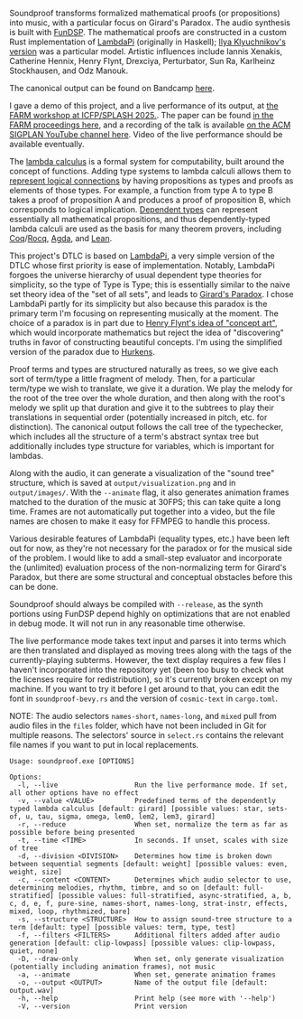 Soundproof transforms formalized mathematical proofs (or propositions) into music, with a particular focus on Girard's Paradox. The audio synthesis is built with
[FunDSP](https://github.com/SamiPerttu/fundsp). The mathematical proofs are constructed in a
custom Rust implementation of [LambdaPi](https://www.andres-loeh.de/LambdaPi/) (originally in Haskell);
[Ilya Klyuchnikov's version](https://github.com/ilya-klyuchnikov/lambdapi) was a particular model.
Artistic influences include Iannis Xenakis, Catherine Hennix, Henry Flynt, Drexciya, Perturbator, Sun Ra, 
Karlheinz Stockhausen, and Odz Manouk.

The canonical output can be found on Bandcamp [here](https://isdra.bandcamp.com/album/girards-paradox).

I gave a demo of this project, and a live performance of its output, at [the FARM workshop at ICFP/SPLASH 2025.](https://2025.splashcon.org/track/splash-2025-farm). The paper can be found [in the FARM proceedings here](https://dl.acm.org/doi/10.1145/3759162.3759644), and a recording of the talk is available [on the ACM SIGPLAN YouTube channel here](https://www.youtube.com/live/F_7S90vFEsE?t=2015s). Video of the live performance should be available eventually.

The [lambda calculus](https://en.wikipedia.org/wiki/Lambda_calculus) is a formal system for computability,
built around the concept of functions. Adding type systems to lambda calculi allows them to [represent logical
connections](https://en.wikipedia.org/wiki/Curry%E2%80%93Howard_correspondence) by having propositions as types
and proofs as elements of those types. For example, a function from type A to type B takes a proof of proposition A
and produces a proof of proposition B, which corresponds to logical implication. 
[Dependent types](https://en.wikipedia.org/wiki/Dependent_type) can represent essentially all mathematical propositions,
and thus dependently-typed lambda calculi are used as the basis for many theorem provers, including 
[Coq](https://coq.inria.fr/)/[Rocq](https://rocq-prover.org/about#history), [Agda](https://github.com/agda/agda),
and [Lean](https://lean-lang.org/).

This project's DTLC is based on [LambdaPi](https://www.andres-loeh.de/LambdaPi/), a very simple version
of the DTLC whose first priority is ease of implementation.
Notably, LambdaPi forgoes the universe hierarchy of usual dependent type theories for simplicity,
so the type of Type is Type; this is essentially similar to the naive set theory idea 
of the "set of all sets", and leads to [Girard's Paradox](https://en.wikipedia.org/wiki/System_U).
I chose LambdaPi partly for its simplicity but also because this paradox is the primary 
term I'm focusing on representing musically at the moment.
The choice of a paradox is in part due to [Henry Flynt's idea of "concept art"](https://henryflynt.org/aesthetics/conart.html), 
which would incorporate mathematics but reject the idea of "discovering" truths in favor of constructing
beautiful concepts.
I'm using the simplified version of the paradox due to [Hurkens](https://www.cs.cmu.edu/~kw/scans/hurkens95tlca.pdf).

Proof terms and types are structured naturally as trees, so we give 
each sort of term/type a little fragment of melody. Then, for a particular term/type we wish to 
translate, we give it a duration. We play the melody for the root of the tree over the whole
duration, and then along with the root's melody we split up that duration and give it to the subtrees
to play their translations in sequential order (potentially increased in pitch, etc. for distinction).
The canonical output follows the call tree of the typechecker,
which includes all the structure of a term's abstract syntax tree but additionally includes type structure for variables, which is important for lambdas.

Along with the audio, it can generate a visualization of the "sound tree" structure, 
which is saved at `output/visualization.png` and in `output/images/`. With the `--animate` flag, it also
generates animation frames matched to the duration of the music at 30FPS; this can take
quite a long time. Frames are not automatically put together into a video, but the file names are chosen 
to make it easy for FFMPEG to handle this process.

Various desirable features of LambdaPi (equality types, etc.) have been left out for now,
as they're not necessary for the paradox or for the musical side of the problem.
I would like to add a small-step evaluator and incorporate the (unlimited)
evaluation process of the non-normalizing term for Girard's Paradox, but there are some structural and
conceptual obstacles before this can be done.

Soundproof should always be compiled with `--release`, as the synth portions using FunDSP depend highly
on optimizations that are not enabled in debug mode. It will not run in any reasonable time
otherwise.

The live performance mode takes text input and parses it into terms which are then translated and displayed as moving trees along with the tags of the currently-playing subterms. However, the text display requires a few files I haven't incorporated into the repository yet (been too busy to check what the licenses require for redistribution), so it's currently broken except on my machine. If you want to try it before I get around to that, you can edit the font in `soundproof-bevy.rs` and the version of `cosmic-text` in `cargo.toml`.

NOTE: The audio selectors `names-short`, `names-long`, and `mixed` pull from audio files in the `files` folder, 
which have not been included in Git for multiple reasons. The selectors' source in `select.rs` contains the 
relevant file names if you want to put in local replacements.

```
Usage: soundproof.exe [OPTIONS]

Options:
  -l, --live                   Run the live performance mode. If set, all other options have no effect
  -v, --value <VALUE>          Predefined terms of the dependently typed lambda calculus [default: girard] [possible values: star, sets-of, u, tau, sigma, omega, lem0, lem2, lem3, girard]
  -r, --reduce                 When set, normalize the term as far as possible before being presented
  -t, --time <TIME>            In seconds. If unset, scales with size of tree
  -d, --division <DIVISION>    Determines how time is broken down between sequential segments [default: weight] [possible values: even, weight, size]
  -c, --content <CONTENT>      Determines which audio selector to use, determining melodies, rhythm, timbre, and so on [default: full-stratified] [possible values: full-stratified, async-stratified, a, b, c, d, e, f, pure-sine, names-short, names-long, strat-instr, effects, mixed, loop, rhythmized, bare]
  -s, --structure <STRUCTURE>  How to assign sound-tree structure to a term [default: type] [possible values: term, type, test]  
  -f, --filters <FILTERS>      Additional filters added after audio generation [default: clip-lowpass] [possible values: clip-lowpass, quiet, none]
  -D, --draw-only              When set, only generate visualization (potentially including animation frames), not music
  -a, --animate                When set, generate animation frames
  -o, --output <OUTPUT>        Name of the output file [default: output.wav]
  -h, --help                   Print help (see more with '--help')
  -V, --version                Print version
```
